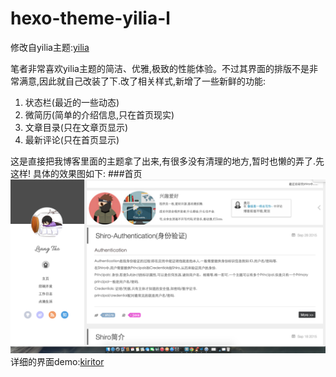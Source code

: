 hexo-theme-yilia-l
================
修改自yilia主题:[yilia](https://github.com/litten/hexo-theme-yilia)

笔者非常喜欢yilia主题的简洁、优雅,极致的性能体验。不过其界面的排版不是非常满意,因此就自己改装了下.改了相关样式,新增了一些新鲜的功能:

1. 状态栏(最近的一些动态)
2. 微简历(简单的介绍信息,只在首页现实)
3. 文章目录(只在文章页显示)
4. 最新评论(只在首页显示)

这是直接把我博客里面的主题拿了出来,有很多没有清理的地方,暂时也懒的弄了.先这样!
具体的效果图如下:
###首页
![首页](theme-sp1.png)
详细的界面demo:[kiritor](http://kiritor.github.io)